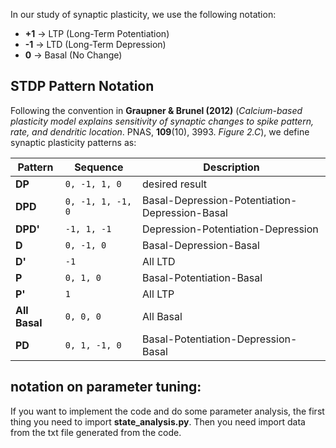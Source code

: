 In our study of synaptic plasticity, we use the following notation:

- **+1** → LTP (Long-Term Potentiation)  
- **-1** → LTD (Long-Term Depression)  
- **0** → Basal (No Change)

## STDP Pattern Notation

Following the convention in **Graupner & Brunel (2012)** (*Calcium-based plasticity model explains sensitivity of synaptic changes to spike pattern, rate, and dendritic location*. PNAS, **109**(10), 3993. *Figure 2.C*), we define synaptic plasticity patterns as:

| **Pattern** | **Sequence** | **Description** |
|------------|-------------|----------------|
| **DP**   | `0, -1, 1, 0` | desired result |
| **DPD**  | `0, -1, 1, -1, 0` | Basal-Depression-Potentiation-Depression-Basal |
| **DPD'** | `-1, 1, -1` | Depression-Potentiation-Depression |
| **D**    | `0, -1, 0` | Basal-Depression-Basal |
| **D'**   | `-1` | All LTD |
| **P**    | `0, 1, 0` | Basal-Potentiation-Basal |
| **P'**   | `1` | All LTP |
| **All Basal** | `0, 0, 0` | All Basal |
| **PD**   | `0, 1, -1, 0` | Basal-Potentiation-Depression-Basal |


## notation on parameter tuning:

If you want to implement the code and do some parameter analysis, the first thing you need to import **state_analysis.py**. Then you need import data from the txt file generated from the code. 

